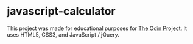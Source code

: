 # javascript-calculator

This project was made for educational purposes for [The Odin Project](https://www.theodinproject.com/courses/javascript-and-jquery/lessons/on-screen-calculator). It uses HTML5, CSS3, and JavaScript / jQuery.
